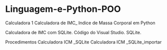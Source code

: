 # Linguagem-e-Python-POO

Calculadora 1
Calculadora de IMC_ Indice de Massa Corporal em Python


Calculadora de IMC com SQLite.
Código do Visual Studio.
SQLite.

Procedimentos
Calculadora ICM _SQLite
Calculadora ICM _SQLite_importar

